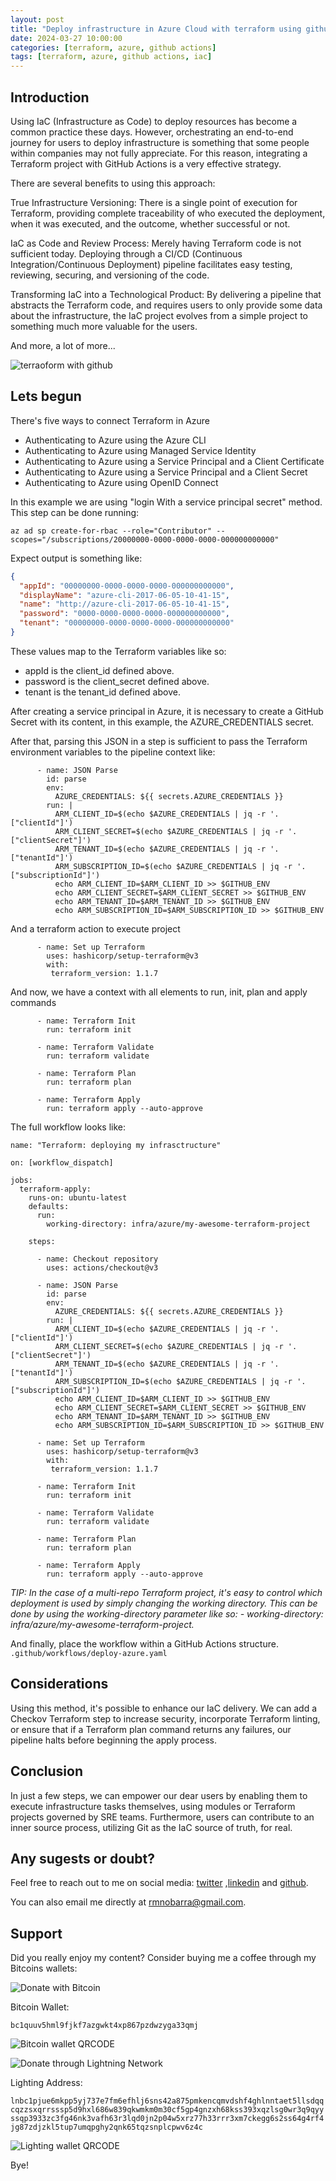 ```yaml
---
layout: post
title: "Deploy infrastructure in Azure Cloud with terraform using github actions"
date: 2024-03-27 10:00:00
categories: [terraform, azure, github actions]
tags: [terraform, azure, github actions, iac]
---
```


## Introduction

Using IaC (Infrastructure as Code) to deploy resources has become a common practice these days. However, orchestrating an end-to-end journey for users to deploy infrastructure is something that some people within companies may not fully appreciate. For this reason, integrating a Terraform project with GitHub Actions is a very effective strategy.

There are several benefits to using this approach:

True Infrastructure Versioning: There is a single point of execution for Terraform, providing complete traceability of who executed the deployment, when it was executed, and the outcome, whether successful or not.

IaC as Code and Review Process: Merely having Terraform code is not sufficient today. Deploying through a CI/CD (Continuous Integration/Continuous Deployment) pipeline facilitates easy testing, reviewing, securing, and versioning of the code.

Transforming IaC into a Technological Product: By delivering a pipeline that abstracts the Terraform code, and requires users to only provide some data about the infrastructure, the IaC project evolves from a simple project to something much more valuable for the users.

And more, a lot of more...

![terraoform with github](https://rmnobarradev.blob.core.windows.net/rmnobarradev/broken_window.png)

## Lets begun

There's five ways to connect Terraform in Azure

- Authenticating to Azure using the Azure CLI
- Authenticating to Azure using Managed Service Identity
- Authenticating to Azure using a Service Principal and a Client Certificate
- Authenticating to Azure using a Service Principal and a Client Secret
- Authenticating to Azure using OpenID Connect

In this example we are using "login With a service principal secret" method. This step can be done running:

`az ad sp create-for-rbac --role="Contributor" --scopes="/subscriptions/20000000-0000-0000-0000-000000000000"`

Expect output is something like:

```json
{
  "appId": "00000000-0000-0000-0000-000000000000",
  "displayName": "azure-cli-2017-06-05-10-41-15",
  "name": "http://azure-cli-2017-06-05-10-41-15",
  "password": "0000-0000-0000-0000-000000000000",
  "tenant": "00000000-0000-0000-0000-000000000000"
}
```

These values map to the Terraform variables like so:

- appId is the client_id defined above.
- password is the client_secret defined above.
- tenant is the tenant_id defined above.

After creating a service principal in Azure, it is necessary to create a GitHub Secret with its content, in this example, the AZURE_CREDENTIALS secret.

After that, parsing this JSON in a step is sufficient to pass the Terraform environment variables to the pipeline context like:

```hcl
      - name: JSON Parse
        id: parse
        env:
          AZURE_CREDENTIALS: ${{ secrets.AZURE_CREDENTIALS }}
        run: |
          ARM_CLIENT_ID=$(echo $AZURE_CREDENTIALS | jq -r '.["clientId"]')
          ARM_CLIENT_SECRET=$(echo $AZURE_CREDENTIALS | jq -r '.["clientSecret"]')
          ARM_TENANT_ID=$(echo $AZURE_CREDENTIALS | jq -r '.["tenantId"]')
          ARM_SUBSCRIPTION_ID=$(echo $AZURE_CREDENTIALS | jq -r '.["subscriptionId"]')
          echo ARM_CLIENT_ID=$ARM_CLIENT_ID >> $GITHUB_ENV
          echo ARM_CLIENT_SECRET=$ARM_CLIENT_SECRET >> $GITHUB_ENV
          echo ARM_TENANT_ID=$ARM_TENANT_ID >> $GITHUB_ENV
          echo ARM_SUBSCRIPTION_ID=$ARM_SUBSCRIPTION_ID >> $GITHUB_ENV
```

And a terraform action to execute project

```hcl
      - name: Set up Terraform
        uses: hashicorp/setup-terraform@v3
        with:
         terraform_version: 1.1.7
```

And now, we have a context with all elements to run, init, plan and apply commands

```hcl
      - name: Terraform Init
        run: terraform init

      - name: Terraform Validate
        run: terraform validate

      - name: Terraform Plan
        run: terraform plan

      - name: Terraform Apply
        run: terraform apply --auto-approve
```

The full workflow looks like:

```hcl
name: "Terraform: deploying my infrasctructure"

on: [workflow_dispatch]

jobs:
  terraform-apply:
    runs-on: ubuntu-latest
    defaults:
      run:
        working-directory: infra/azure/my-awesome-terraform-project

    steps:

      - name: Checkout repository
        uses: actions/checkout@v3

      - name: JSON Parse
        id: parse
        env:
          AZURE_CREDENTIALS: ${{ secrets.AZURE_CREDENTIALS }}
        run: |
          ARM_CLIENT_ID=$(echo $AZURE_CREDENTIALS | jq -r '.["clientId"]')
          ARM_CLIENT_SECRET=$(echo $AZURE_CREDENTIALS | jq -r '.["clientSecret"]')
          ARM_TENANT_ID=$(echo $AZURE_CREDENTIALS | jq -r '.["tenantId"]')
          ARM_SUBSCRIPTION_ID=$(echo $AZURE_CREDENTIALS | jq -r '.["subscriptionId"]')
          echo ARM_CLIENT_ID=$ARM_CLIENT_ID >> $GITHUB_ENV
          echo ARM_CLIENT_SECRET=$ARM_CLIENT_SECRET >> $GITHUB_ENV
          echo ARM_TENANT_ID=$ARM_TENANT_ID >> $GITHUB_ENV
          echo ARM_SUBSCRIPTION_ID=$ARM_SUBSCRIPTION_ID >> $GITHUB_ENV   

      - name: Set up Terraform
        uses: hashicorp/setup-terraform@v3
        with:
         terraform_version: 1.1.7
        
      - name: Terraform Init
        run: terraform init

      - name: Terraform Validate
        run: terraform validate

      - name: Terraform Plan
        run: terraform plan

      - name: Terraform Apply
        run: terraform apply --auto-approve
```

*TIP: In the case of a multi-repo Terraform project, it's easy to control which deployment is used by simply changing the working directory. This can be done by using the working-directory parameter like so: - working-directory: infra/azure/my-awesome-terraform-project.*

And finally, place the workflow within a GitHub Actions structure. `.github/workflows/deploy-azure.yaml`

## Considerations

Using this method, it's possible to enhance our IaC delivery. We can add a Checkov Terraform step to increase security, incorporate Terraform linting, or ensure that if a Terraform plan command returns any failures, our pipeline halts before beginning the apply process.

## Conclusion

In just a few steps, we can empower our dear users by enabling them to execute infrastructure tasks themselves, using modules or Terraform projects governed by SRE teams. Furthermore, users can contribute to an inner source process, utilizing Git as the IaC source of truth, for real.

## Any sugests or doubt? 

Feel free to reach out to me on social media: [twitter](https://twitter.com/rmnobarra)
,[linkedin](https://www.linkedin.com/in/rmnobarra/) and [github](https://github.com/rmnobarra).

You can also email me directly at rmnobarra@gmail.com. 

## Support

Did you really enjoy my content? Consider buying me a coffee through my Bitcoins wallets: 

![Donate with Bitcoin](https://img.shields.io/badge/Donate%20with-Bitcoin-orange)

Bitcoin Wallet:

`bc1quuv5hml9fjkf7azgwkt4xp867pzdwzyga33qmj`

![Bitcoin wallet QRCODE](https://rmnobarradev.blob.core.windows.net/rmnobarradev/bItcoin-address.png)

![Donate through Lightning Network](https://img.shields.io/badge/Donate%20with-Lighting-blue)

Lighting Address: 

`lnbc1pjue6mkpp5yj737e7fm6efhlj6sns42a875pmkencqmvdshf4ghlnntaet5llsdqqcqzzsxqrrsssp5d9hxl686w839qkwmkm0m30cf5gp4gnzxh68kss393xqzlsg0wr3q9qyyssqp3933zc3fg46nk3vafh63r3lqd0jn2p04w5xrz77h33rrr3xm7ckegg6s2ss64g4rf4jg87zdjzkl5tup7umqpghy2qnk65tqzsnplcpwv6z4c`

![Lighting wallet QRCODE](https://rmnobarradev.blob.core.windows.net/rmnobarradev/lighting-address.png)

Bye!